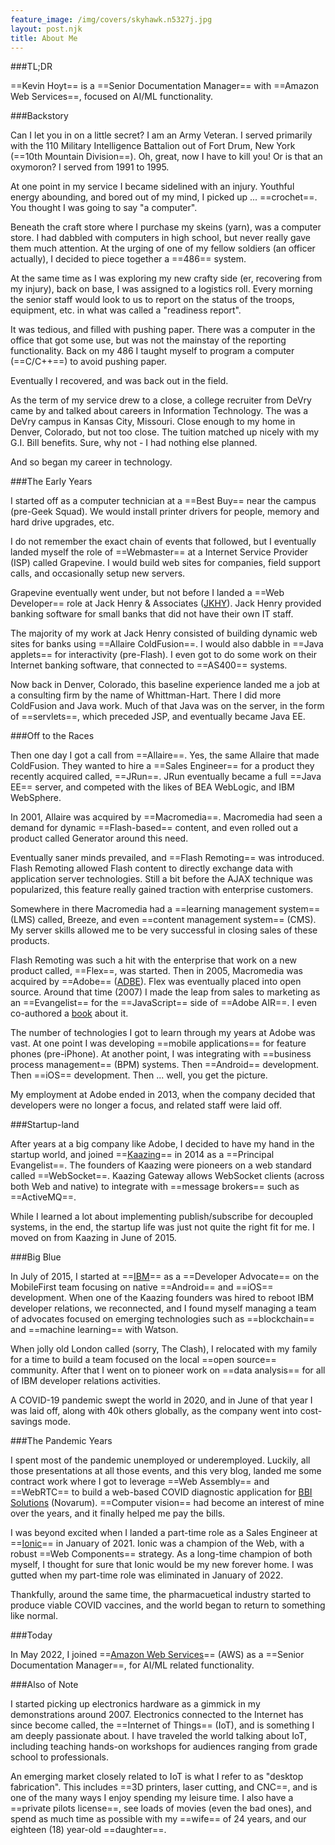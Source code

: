 ```yaml
---
feature_image: /img/covers/skyhawk.n5327j.jpg
layout: post.njk
title: About Me
---
```


###TL;DR

==Kevin Hoyt== is a ==Senior Documentation Manager== with ==Amazon Web Services==, focused on AI/ML functionality.

###Backstory

Can I let you in on a little secret?  I am an Army Veteran.  I served primarily with the 110 Military Intelligence Battalion out of Fort Drum, New York (==10th Mountain Division==).  Oh, great, now I have to kill you!  Or is that an oxymoron?  I served from 1991 to 1995.

At one point in my service I became sidelined with an injury.  Youthful energy abounding, and bored out of my mind, I picked up ... ==crochet==.  You thought I was going to say "a computer".

Beneath the craft store where I purchase my skeins (yarn), was a computer store.  I had dabbled with computers in high school, but never really gave them much attention.  At the urging of one of my fellow soldiers (an officer actually), I decided to piece together a ==486== system.

At the same time as I was exploring my new crafty side (er, recovering from my injury), back on base, I was assigned to a logistics roll.  Every morning the senior staff would look to us to report on the status of the troops, equipment, etc. in what was called a "readiness report".

It was tedious, and filled with pushing paper.  There was a computer in the office that got some use, but was not the mainstay of the reporting functionality.  Back on my 486 I taught myself to program a computer (==C/C++==) to avoid pushing paper.

Eventually I recovered, and was back out in the field.

As the term of my service drew to a close, a college recruiter from DeVry came by and talked about careers in Information Technology.  The was a DeVry campus in Kansas City, Missouri.  Close enough to my home in Denver, Colorado, but not too close.  The tuition matched up nicely with my G.I. Bill benefits.  Sure, why not - I had nothing else planned.

And so began my career in technology.

###The Early Years

I started off as a computer technician at a ==Best Buy== near the campus (pre-Geek Squad).  We would install printer drivers for people, memory and hard drive upgrades, etc.

I do not remember the exact chain of events that followed, but I eventually landed myself the role of ==Webmaster== at a Internet Service Provider (ISP) called Grapevine.  I would build web sites for companies, field support calls, and occasionally setup new servers.

Grapevine eventually went under, but not before I landed a ==Web Developer== role at Jack Henry &amp; Associates ([JKHY](https://www.etrade.wallst.com/v1/stocks/snapshot/snapshot.asp?AuthnContext=prospect&prospectnavyear=2011&reinitiate-handshake=0&ChallengeUrl=https://idp.etrade.com/idp/SSO.saml2&env=PRD&symbol=jkhy&rsO=new&country=US&User_EncryptionID=220)).  Jack Henry provided banking software for small banks that did not have their own IT staff.  

The majority of my work at Jack Henry consisted of building dynamic web sites for banks using ==Allaire ColdFusion==.  I would also dabble in ==Java applets== for interactivity (pre-Flash).  I even got to do some work on their Internet banking software, that connected to ==AS400== systems.

Now back in Denver, Colorado, this baseline experience landed me a job at a consulting firm by the name of Whittman-Hart.  There I did more ColdFusion and Java work.  Much of that Java was on the server, in the form of ==servlets==, which preceded JSP, and eventually became Java EE.

###Off to the Races

Then one day I got a call from ==Allaire==.  Yes, the same Allaire that made ColdFusion.  They wanted to hire a ==Sales Engineer== for a product they recently acquired called, ==JRun==.  JRun eventually became a full ==Java EE== server, and competed with the likes of BEA WebLogic, and IBM WebSphere.

In 2001, Allaire was acquired by ==Macromedia==.  Macromedia had seen a demand for dynamic ==Flash-based== content, and even rolled out a product called Generator around this need.  

Eventually saner minds prevailed, and ==Flash Remoting== was introduced.  Flash Remoting allowed Flash content to directly exchange data with application server technologies.  Still a bit before the AJAX technique was popularized, this feature really gained traction with enterprise customers.

Somewhere in there Macromedia had a ==learning management system== (LMS) called, Breeze, and even ==content management system== (CMS).  My server skills allowed me to be very successful in closing sales of these products.

Flash Remoting was such a hit with the enterprise that work on a new product called, ==Flex==, was started.  Then in 2005, Macromedia was acquired by ==Adobe== ([ADBE](https://www.etrade.wallst.com/v1/stocks/snapshot/snapshot.asp?YYY220_3OkaVgYPqBclXSsAU+ST3xwmir1KBnTmnoMq0an6l/2FMOyuaM/i6Rgj0rMMnuHztZG6e9OMv2QBd+AUEAtXtcKIGoaV3vnwgLCJ90tuIlvYKhPJIyI7ub0UzPjbFLJj8NdFQiL7Ckh8ve+fLzAApjcUyqOZ664byjE3A/JHwGAiqOKe6gJUIk5JvgkqP0D6MKI3hpKLC5I2lXlUK1GuYg)).  Flex was eventually placed into open source.  Around that time (2007) I made the leap from sales to marketing as an ==Evangelist== for the ==JavaScript== side of ==Adobe AIR==.  I even co-authored a [book](http://shop.oreilly.com/product/9780596515195.do) about it.

The number of technologies I got to learn through my years at Adobe was vast.  At one point I was developing ==mobile applications== for feature phones (pre-iPhone).  At another point, I was integrating with ==business process management== (BPM) systems.  Then ==Android== development.  Then ==iOS== development.  Then ... well, you get the picture.

My employment at Adobe ended in 2013, when the company decided that developers were no longer a focus, and related staff were laid off.

###Startup-land

After years at a big company like Adobe, I decided to have my hand in the startup world, and joined ==[Kaazing](http://kaazing.com)== in 2014 as a ==Principal Evangelist==.  The founders of Kaazing were pioneers on a web standard called ==WebSocket==.  Kaazing Gateway allows WebSocket clients (across both Web and native) to integrate with ==message brokers== such as ==ActiveMQ==.

While I learned a lot about implementing publish/subscribe for decoupled systems, in the end, the startup life was just not quite the right fit for me.  I moved on from Kaazing in June of 2015.

###Big Blue

In July of 2015, I started at ==[IBM](https://ibm.com)== as a ==Developer Advocate== on the MobileFirst team focusing on native ==Android== and ==iOS== development. When one of the Kaazing founders was hired to reboot IBM developer relations, we reconnected, and I found myself managing a team of advocates focused on emerging technologies such as ==blockchain== and ==machine learning== with Watson.

When jolly old London called (sorry, The Clash), I relocated with my family for a time to build a team focused on the local ==open source== community. After that I went on to pioneer work on ==data analysis== for all of IBM developer relations activities.

A COVID-19 pandemic swept the world in 2020, and in June of that year I was laid off, along with 40k others globally, as the company went into cost-savings mode.

###The Pandemic Years

I spent most of the pandemic unemployed or underemployed. Luckily, all those presentations at all those events, and this very blog, landed me some contract work where I got to leverage ==Web Assembly== and ==WebRTC== to build a web-based COVID diagnostic application for [BBI Solutions](https://www.bbisolutions.com/) (Novarum).  ==Computer vision== had become an interest of mine over the years, and it finally helped me pay the bills.

I was beyond excited when I landed a part-time role as a Sales Engineer at ==[Ionic](https://ionic.io)== in January of 2021. Ionic was a champion of the Web, with a robust ==Web Components== strategy. As a long-time champion of both myself, I thought for sure that Ionic would be my new forever home. I was gutted when my part-time role was eliminated in January of 2022.

Thankfully, around the same time, the pharmacuetical industry started to produce viable COVID vaccines, and the world began to return to something like normal.

###Today

In May 2022, I joined ==[Amazon Web Services](https://aws.amazon.com)== (AWS) as a ==Senior Documentation Manager==, for AI/ML related functionality.

###Also of Note

I started picking up electronics hardware as a gimmick in my demonstrations around 2007.  Electronics connected to the Internet has since become called, the ==Internet of Things== (IoT), and is something I am deeply passionate about.  I have traveled the world talking about IoT, including teaching hands-on workshops for audiences ranging from grade school to professionals.

An emerging market closely related to IoT is what I refer to as "desktop fabrication".  This includes ==3D printers, laser cutting, and CNC==, and is one of the many ways I enjoy spending my leisure time.  I also have a ==private pilots license==, see loads of movies (even the bad ones), and spend as much time as possible with my ==wife== of 24 years, and our eighteen (18) year-old ==daughter==. 

